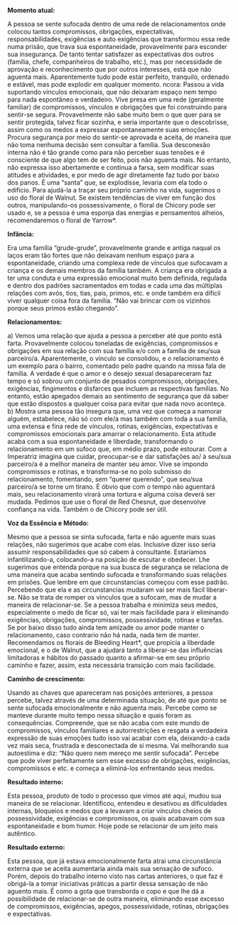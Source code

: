 **Momento atual:**

 A pessoa se sente sufocada dentro de uma rede de relacionamentos onde colocou tantos compromissos, obrigações, expectativas, responsabilidades, exigências e auto exigências que transformou essa rede numa prisão, que trava sua espontaneidade, provavelmente para esconder sua insegurança. De tanto tentar satisfazer as expectativas dos outros (família, chefe, companheiros de trabalho, etc.), mas por necessidade de aprovação e reconhecimento que por outros interesses, está que não aguenta mais. Aparentemente tudo pode estar perfeito, tranquilo, ordenado e estável, mas pode explodir em qualquer momento.  ncora: Passou a vida suportando vínculos emocionais, que não deixaram espaço nem tempo para nada espontâneo e verdadeiro. Vive presa em uma rede (geralmente familiar) de compromissos, vínculos e obrigações que foi construindo para sentir-se segura. Provavelmente não sabe muito bem o que quer para se sentir protegida, talvez ficar sozinha, e seria importante que o descobrisse, assim como os medos a expressar espontaneamente suas emoções. Procura segurança por meio do sentir-se aprovada e aceita, de maneira que não toma nenhuma decisão sem consultar a família. Sua desconexão interna não é tão grande como para não perceber suas tensões e é consciente de que algo tem de ser feito, pois não aguenta mais. No entanto, não expressa isso abertamente e continua a farsa, sem modificar suas atitudes e atividades, e por medo de agir diretamente faz tudo por baixo dos panos. É uma “santa” que, se explodisse, levaria com ela todo o edifício. Para ajudá-la a traçar seu próprio caminho na vida, sugerimos o uso do floral de Walnut. Se existem tendências de viver em função dos outros, manipulando-os possessivamente, o floral de Chicory pode ser usado e, se a pessoa é uma esponja das energias e pensamentos alheios, recomendaremos o floral de Yarrow*. 


**Infância:**

 Era uma família “grude-grude”, provavelmente grande e antiga naqual os laços eram tão fortes que não deixavam nenhum espaço para a espontaneidade, criando uma complexa rede de vínculos que sufocavam a criança e os demais membros da família também. A criança era obrigada a ter uma conduta e uma expressão emocional muito bem definida, regulada e dentro dos padrões sacramentados em todas e cada uma das múltiplas relações com avós, tios, tias, pais, primos, etc. e onde também era difícil viver qualquer coisa fora da família. “Não vai brincar com os vizinhos porque seus primos estão chegando”. 


**Relacionamentos:**

 a) Vemos uma relação que ajuda a pessoa a perceber até que ponto está farta. Provavelmente colocou toneladas de exigências, compromissos e obrigações em sua relação com sua família e/o com a família de seu/sua parceiro/a. Aparentemente, o vínculo se consolidou, e o relacionamento é um exemplo para o bairro, comentado pelo padre quando na missa fala de família. A verdade é que o amor e o desejo sexual desapareceram faz tempo e só sobrou um conjunto de pesados compromissos, obrigações, exigências, fingimentos e disfarces que incluem as respectivas famílias. No entanto, estão apegados demais ao sentimento de segurança que dá saber que estão dispostos a qualquer coisa para evitar que nada novo aconteça. b) Mostra uma pessoa tão insegura que, uma vez que começa a namorar alguém, estabelece, não só com ele/a mas também com toda a sua família, uma extensa e fina rede de vínculos, rotinas, exigências, expectativas e compromissos emocionais para amarrar o relacionamento. Esta atitude acaba com a sua espontaneidade e liberdade, transformando o relacionamento em um sufoco que, em médio prazo, pode estourar. Com a Imperatriz imagina que cuidar, preocupar-se e dar satisfações ao/ à seu/sua parceiro/a é a melhor maneira de manter seu amor. Vive se impondo compromissos e rotinas, e transforma-se no polo submisso do relacionamento, fomentando, sem “querer querendo”, que seu/sua parceiro/a se torne um tirano. É óbvio que com o tempo não aguentará mais, seu relacionamento virará uma tortura e alguma coisa deverá ser mudada. Pedimos que use o floral de Red Chesnut, que desenvolve confiança na vida. Também o de Chicory pode ser útil. 


**Voz da Essência e Método:**

 Mesmo que a pessoa se sinta sufocada, farta e não aguente mais suas relações, não sugerimos que acabe com elas. Inclusive dizer isso seria assumir responsabilidades que só cabem à consultante. Estaríamos infantilizando-a, colocando-a na posição de escutar e obedecer. Lhe sugerimos que entenda porque na sua busca de segurança se relaciona de uma maneira que acaba sentindo sufocada e transformando suas relações em prisões. Que lembre em que circunstancias começou com esse padrão. Percebendo que ela e as circunstancias mudaram vai ser mais fácil liberar-se. Não se trata de romper os vínculos que a sufocam, mas de mudar a maneira de relacionar-se. Se a pessoa trabalha e minimiza seus medos, especialmente o medo de ficar só, vai ter mais facilidade para ir eliminando exigências, obrigações, compromissos, possessividade, rotinas e tarefas. Se por baixo disso tudo ainda tem amizade ou amor pode manter o relacionamento, caso contrario não há nada, nada tem de manter. Recomendamos os florais de Bleeding Heart*, que propicia a liberdade emocional, e o de Walnut, que a ajudará tanto a liberar-se das influências limitadoras e hábitos do passado quanto a afirmar-se em seu próprio caminho e fazer, assim, esta necessária transição com mais facilidade. 


**Caminho de crescimento:**

 Usando as chaves que apareceram nas posições anteriores, a pessoa percebe, talvez através de uma determinada situação, de até que ponto se sente sufocada emocionalmente e não aguenta mais. Percebe como se manteve durante muito tempo nessa situação e quais foram as consequências. Compreende, que se não acaba com este mundo de compromissos, vínculos familiares e autorrestrições e resgata a verdadeira expressão de suas emoções tudo isso vai acabar com ela, deixando-a cada vez mais seca, frustrada e desconectada de si mesma. Vai melhorando sua autoestima e diz: “Não quero nem mereço me sentir sufocada”. Percebe que pode viver perfeitamente sem esse excesso de obrigações, exigências, compromissos e etc. e começa a eliminá-los enfrentando seus medos. 


**Resultado interno:**

 Esta pessoa, produto de todo o processo que vimos até aqui, mudou sua maneira de se relacionar. Identificou, entendeu e desativou as dificuldades internas, bloqueios e medos que a levavam a criar vínculos cheios de possessividade, exigências e compromissos, os quais acabavam com sua espontaneidade e bom humor. Hoje pode se relacionar de um jeito mais autêntico. 


**Resultado externo:**

 Esta pessoa, que já estava emocionalmente farta atrai uma circunstância externa que se aceita aumentaria ainda mais sua sensação de sufoco. Porém, depois do trabalho interno visto nas cartas anteriores, o que faz é obrigá-la a tomar iniciativas práticas a partir dessa sensação de não aguento mais. É como a gota que transborda o copo e que lhe dá a possibilidade de relacionar-se de outra maneira, eliminando esse excesso de compromissos, exigências, apegos, possessividade, rotinas, obrigações e expectativas.
